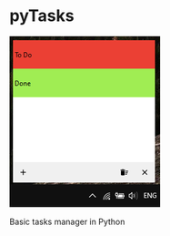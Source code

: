 # pyTasks
![pyTasks UI](https://github.com/quentinguittard/pyTasks/blob/master/target/pyTasks/pyTask.PNG)

Basic tasks manager in Python

